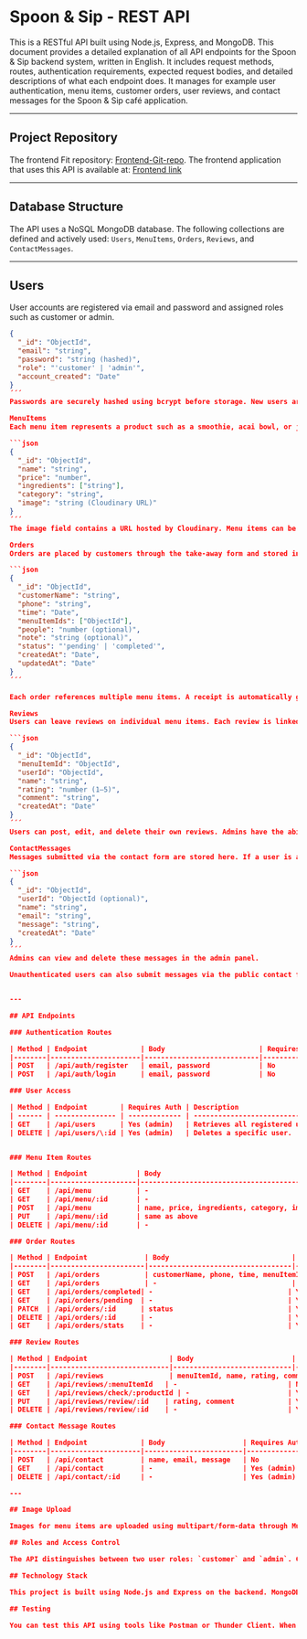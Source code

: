 # Spoon & Sip - REST API 

This is a RESTful API built using Node.js, Express, and MongoDB. This document provides a detailed explanation of all API endpoints for the Spoon & Sip backend system, written in English. It includes request methods, routes, authentication requirements, expected request bodies, and detailed descriptions of what each endpoint does. It manages for example user authentication, menu items, customer orders, user reviews, and contact messages for the Spoon & Sip café application.

---

## Project Repository
The frontend Fit repository: [Frontend-Git-repo](https://github.com/SaraM47/frontend-spoon-sip.git).
The frontend application that uses this API is available at: [Frontend link](https://spoon-and-sip.netlify.app/)

---

## Database Structure

The API uses a NoSQL MongoDB database. The following collections are defined and actively used: `Users`, `MenuItems`, `Orders`, `Reviews`, and `ContactMessages`.

---

## Users

User accounts are registered via email and password and assigned roles such as customer or admin.

```json
{
  "_id": "ObjectId",
  "email": "string",
  "password": "string (hashed)",
  "role": "'customer' | 'admin'",
  "account_created": "Date"
}
´´´
Passwords are securely hashed using bcrypt before storage. New users are assigned the role "customer" by default. Admins have access to protected routes and moderation features.

MenuItems
Each menu item represents a product such as a smoothie, acai bowl, or juice.

```json
{
  "_id": "ObjectId",
  "name": "string",
  "price": "number",
  "ingredients": ["string"],
  "category": "string",
  "image": "string (Cloudinary URL)"
}
´´´
The image field contains a URL hosted by Cloudinary. Menu items can be filtered by category and are shown on the public menu page.

Orders
Orders are placed by customers through the take-away form and stored in this collection.

```json
{
  "_id": "ObjectId",
  "customerName": "string",
  "phone": "string",
  "time": "Date",
  "menuItemIds": ["ObjectId"],
  "people": "number (optional)",
  "note": "string (optional)",
  "status": "'pending' | 'completed'",
  "createdAt": "Date",
  "updatedAt": "Date"
}
´´´

Each order references multiple menu items. A receipt is automatically generated after submission. Orders can be marked as completed or deleted by admins.

Reviews
Users can leave reviews on individual menu items. Each review is linked to both a menu item and a user.

```json
{
  "_id": "ObjectId",
  "menuItemId": "ObjectId",
  "userId": "ObjectId",
  "name": "string",
  "rating": "number (1–5)",
  "comment": "string",
  "createdAt": "Date"
}
´´´
Users can post, edit, and delete their own reviews. Admins have the ability to moderate all submitted reviews. The system prevents duplicate reviews from the same user for the same item.

ContactMessages
Messages submitted via the contact form are stored here. If a user is authenticated, their userId may also be attached.

```json
{
  "_id": "ObjectId",
  "userId": "ObjectId (optional)",
  "name": "string",
  "email": "string",
  "message": "string",
  "createdAt": "Date"
}
´´´
Admins can view and delete these messages in the admin panel.

Unauthenticated users can also submit messages via the public contact form.


---

## API Endpoints

### Authentication Routes

| Method | Endpoint             | Body                       | Requires Auth | Description                        |
|--------|----------------------|----------------------------|----------------|------------------------------------|
| POST   | /api/auth/register   | email, password            | No             | Registers a new user account.      |
| POST   | /api/auth/login      | email, password            | No             | Logs in a user and returns a token.|

### User Access

| Method | Endpoint        | Requires Auth | Description                     |
| ------ | --------------- | ------------- | ------------------------------- |
| GET    | /api/users      | Yes (admin)   | Retrieves all registered users. |
| DELETE | /api/users/\:id | Yes (admin)   | Deletes a specific user.        |


### Menu Item Routes

| Method | Endpoint            | Body                                   | Requires Auth | Description                                        |
|--------|---------------------|----------------------------------------|----------------|----------------------------------------------------|
| GET    | /api/menu           | -                                      | No             | Returns all menu items.                           |
| GET    | /api/menu/:id       | -                                      | No             | Returns one specific menu item by ID.             |
| POST   | /api/menu           | name, price, ingredients, category, image | Yes (admin)  | Adds a new menu item with image upload support.   |
| PUT    | /api/menu/:id       | same as above                          | Yes (admin)    | Updates a menu item.                              |
| DELETE | /api/menu/:id       | -                                      | Yes (admin)    | Deletes a menu item.                              |

### Order Routes

| Method | Endpoint              | Body                              | Requires Auth | Description                                           |
|--------|-----------------------|-----------------------------------|----------------|-------------------------------------------------------|
| POST   | /api/orders           | customerName, phone, time, menuItemIds | No         | Creates a new order and returns a receipt.           |
| GET    | /api/orders           | -                                 | Yes           | Retrieves all orders (admin only).                   |
| GET    | /api/orders/completed| -                                 | Yes           | Retrieves all completed orders.                      |
| GET    | /api/orders/pending  | -                                 | Yes           | Retrieves all pending orders.                        |
| PATCH  | /api/orders/:id      | status                            | Yes           | Updates the status of a specific order.              |
| DELETE | /api/orders/:id      | -                                 | Yes           | Deletes an order by ID.                              |
| GET    | /api/orders/stats    | -                                 | Yes           | Returns order statistics (pending, completed, total).|

### Review Routes

| Method | Endpoint                    | Body                        | Requires Auth | Description                                             |
|--------|-----------------------------|-----------------------------|----------------|---------------------------------------------------------|
| POST   | /api/reviews                | menuItemId, name, rating, comment | Yes       | Creates a new review.                                  |
| GET    | /api/reviews/:menuItemId   | -                           | No             | Retrieves all reviews for a given menu item.           |
| GET    | /api/reviews/check/:productId | -                        | Yes            | Checks if the user has already submitted a review.     |
| PUT    | /api/reviews/review/:id    | rating, comment             | Yes            | Updates an existing review (only by the review's author). |
| DELETE | /api/reviews/review/:id    | -                           | Yes (admin or owner) | Deletes a review.                                 |

### Contact Message Routes

| Method | Endpoint             | Body                   | Requires Auth | Description                              |
|--------|----------------------|------------------------|----------------|------------------------------------------|
| POST   | /api/contact         | name, email, message   | No             | Submits a new contact message.           |
| GET    | /api/contact         | -                      | Yes (admin)    | Retrieves all contact messages.          |
| DELETE | /api/contact/:id     | -                      | Yes (admin)    | Deletes a contact message by ID.         |

---

## Image Upload

Images for menu items are uploaded using multipart/form-data through Multer. The images are stored in Cloudinary. The field name for the image is `image`.

## Roles and Access Control

The API distinguishes between two user roles: `customer` and `admin`. Customers can register, log in, place orders, and submit reviews. Admins have additional privileges such as managing menu items, viewing orders and statistics, and moderating reviews and contact messages.

## Technology Stack

This project is built using Node.js and Express on the backend. MongoDB is used for data storage, and Mongoose handles data modeling. Authentication is handled using JWT. Image upload is handled via `multipart/form-data` and stored in Cloudinary.

## Testing

You can test this API using tools like Postman or Thunder Client. When calling protected routes, be sure to include a valid JWT token in the `Authorization` header in the format `Bearer <your-token>`.


